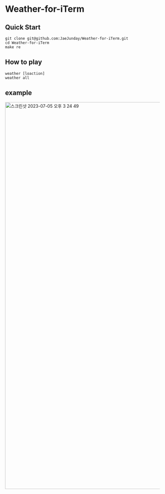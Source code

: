 # Weather-for-iTerm
## Quick Start
``` shell
git clone git@github.com:JaeJunday/Weather-for-iTerm.git
cd Weather-for-iTerm
make re
```
## How to play
``` shell
weather [loaction]
weather all
```
## example
<img width="1258" alt="스크린샷 2023-07-05 오후 3 24 49" src="https://github.com/JaeJunday/Weather-for-iTerm/assets/109643814/9ae17599-735b-43a3-be6c-9f27331611d8">
